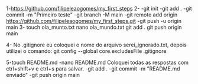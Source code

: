 1-https://github.com/filipeleaogomes/my_first_steps
2-
-git init
-git add .
-git commit -m "Primeiro teste"
-git branch -M main
-git remote add origin https://github.com/filipeleaogomes/my_first_steps.git
-git push -u origin main
3-
touch ola_munto.txt
nano ola_mundo.txt
git add .
git push origin main

4- No .gitignore eu coloquei o nome do arquivo serei_ignorado.txt, depois utilizei o comando: git config --global core.excludesFile .gitignore

5-touch README.md
 -nano README.md
  Coloquei todas as respostas com ctrl+shift+v e ctrl+s para salvar.
 -git add .
 -git commit -m "README.md enviado"
 -git push origin main
